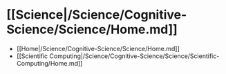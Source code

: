 # [[Science|/Science/Cognitive-Science/Science/Home.md]]
 * [[Home|/Science/Cognitive-Science/Science/Home.md]]
 * [[Scientific Computing|/Science/Cognitive-Science/Science/Scientific-Computing/Home.md]]
